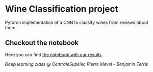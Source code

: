 # Wine Classification project

Pytorch implementation of a CNN to classify wines from reviews about them.

## Checkout the notebook

Here you can find [the notebook with our results](https://github.com/benterris/wine-classification/blob/master/wine-classification-project.ipynb).

_Deep learning class @ CentraleSupélec_
_Pierre Mevel - Benjamin Terris_
